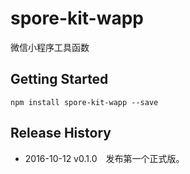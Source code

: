 # spore-kit-wapp
微信小程序工具函数

## Getting Started

```shell
npm install spore-kit-wapp --save
```

## Release History

 * 2016-10-12 v0.1.0 发布第一个正式版。
